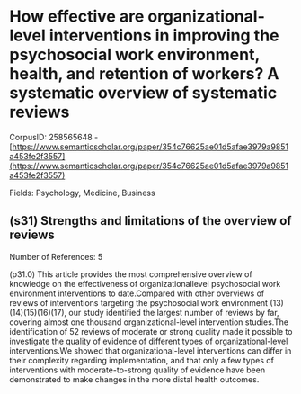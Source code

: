 # How effective are organizational-level interventions in improving the psychosocial work environment, health, and retention of workers? A systematic overview of systematic reviews

CorpusID: 258565648 - [https://www.semanticscholar.org/paper/354c76625ae01d5afae3979a9851a453fe2f3557](https://www.semanticscholar.org/paper/354c76625ae01d5afae3979a9851a453fe2f3557)

Fields: Psychology, Medicine, Business

## (s31) Strengths and limitations of the overview of reviews
Number of References: 5

(p31.0) This article provides the most comprehensive overview of knowledge on the effectiveness of organizationallevel psychosocial work environment interventions to date.Compared with other overviews of reviews of interventions targeting the psychosocial work environment (13)(14)(15)(16)(17), our study identified the largest number of reviews by far, covering almost one thousand organizational-level intervention studies.The identification of 52 reviews of moderate or strong quality made it possible to investigate the quality of evidence of different types of organizational-level interventions.We showed that organizational-level interventions can differ in their complexity regarding implementation, and that only a few types of interventions with moderate-to-strong quality of evidence have been demonstrated to make changes in the more distal health outcomes.
